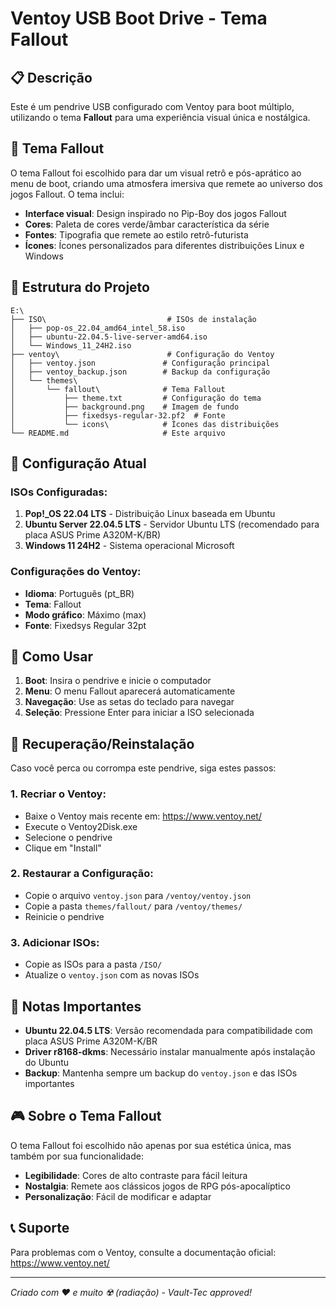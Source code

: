 # Ventoy USB Boot Drive - Tema Fallout

## 📋 Descrição
Este é um pendrive USB configurado com Ventoy para boot múltiplo, utilizando o tema **Fallout** para uma experiência visual única e nostálgica.

## 🎨 Tema Fallout
O tema Fallout foi escolhido para dar um visual retrô e pós-aprático ao menu de boot, criando uma atmosfera imersiva que remete ao universo dos jogos Fallout. O tema inclui:

- **Interface visual**: Design inspirado no Pip-Boy dos jogos Fallout
- **Cores**: Paleta de cores verde/âmbar característica da série
- **Fontes**: Tipografia que remete ao estilo retrô-futurista
- **Ícones**: Ícones personalizados para diferentes distribuições Linux e Windows

## 📁 Estrutura do Projeto
```
E:\
├── ISO\                           # ISOs de instalação
│   ├── pop-os_22.04_amd64_intel_58.iso
│   ├── ubuntu-22.04.5-live-server-amd64.iso
│   └── Windows_11_24H2.iso
├── ventoy\                        # Configuração do Ventoy
│   ├── ventoy.json               # Configuração principal
│   ├── ventoy_backup.json        # Backup da configuração
│   └── themes\
│       └── fallout\              # Tema Fallout
│           ├── theme.txt         # Configuração do tema
│           ├── background.png    # Imagem de fundo
│           ├── fixedsys-regular-32.pf2  # Fonte
│           └── icons\            # Ícones das distribuições
└── README.md                     # Este arquivo
```

## 🔧 Configuração Atual
### ISOs Configuradas:
1. **Pop!_OS 22.04 LTS** - Distribuição Linux baseada em Ubuntu
2. **Ubuntu Server 22.04.5 LTS** - Servidor Ubuntu LTS (recomendado para placa ASUS Prime A320M-K/BR)
3. **Windows 11 24H2** - Sistema operacional Microsoft

### Configurações do Ventoy:
- **Idioma**: Português (pt_BR)
- **Tema**: Fallout
- **Modo gráfico**: Máximo (max)
- **Fonte**: Fixedsys Regular 32pt

## 🚀 Como Usar
1. **Boot**: Insira o pendrive e inicie o computador
2. **Menu**: O menu Fallout aparecerá automaticamente
3. **Navegação**: Use as setas do teclado para navegar
4. **Seleção**: Pressione Enter para iniciar a ISO selecionada

## 🔄 Recuperação/Reinstalação
Caso você perca ou corrompa este pendrive, siga estes passos:

### 1. Recriar o Ventoy:
- Baixe o Ventoy mais recente em: https://www.ventoy.net/
- Execute o Ventoy2Disk.exe
- Selecione o pendrive
- Clique em "Install"

### 2. Restaurar a Configuração:
- Copie o arquivo `ventoy.json` para `/ventoy/ventoy.json`
- Copie a pasta `themes/fallout/` para `/ventoy/themes/`
- Reinicie o pendrive

### 3. Adicionar ISOs:
- Copie as ISOs para a pasta `/ISO/`
- Atualize o `ventoy.json` com as novas ISOs

## 📝 Notas Importantes
- **Ubuntu 22.04.5 LTS**: Versão recomendada para compatibilidade com placa ASUS Prime A320M-K/BR
- **Driver r8168-dkms**: Necessário instalar manualmente após instalação do Ubuntu
- **Backup**: Mantenha sempre um backup do `ventoy.json` e das ISOs importantes

## 🎮 Sobre o Tema Fallout
O tema Fallout foi escolhido não apenas por sua estética única, mas também por sua funcionalidade:
- **Legibilidade**: Cores de alto contraste para fácil leitura
- **Nostalgia**: Remete aos clássicos jogos de RPG pós-apocalíptico
- **Personalização**: Fácil de modificar e adaptar

## 📞 Suporte
Para problemas com o Ventoy, consulte a documentação oficial: https://www.ventoy.net/

---
*Criado com ❤️ e muito ☢️ (radiação) - Vault-Tec approved!*

